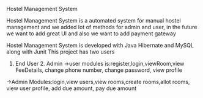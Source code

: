Hostel Management System

Hostel Management System is a automated system for manual hostel management and we added lot of methods for admin and user, in the future we want to add great UI and also we want to add payment gateway

Hostel Management System is developed with Java Hibernate and MySQL along with Junit This project has two users 
1. End User 2. Admin 
->user modules is:register,login,viewRoom,view FeeDetails, change phone number, change password, view profile 

->Admin Modules:login,view users,view rooms,create rooms,allot rooms, view user profile, add due amount, pay due amount